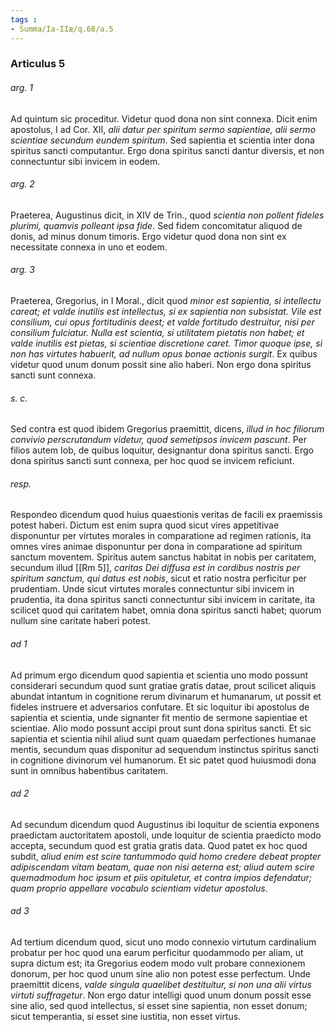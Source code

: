 ```yaml
---
tags : 
- Summa/Ia-IIæ/q.68/a.5
---
```


### Articulus 5

###### arg. 1
Ad quintum sic proceditur. Videtur quod dona non sint connexa. Dicit enim apostolus, I ad Cor. XII, *alii datur per spiritum sermo sapientiae, alii sermo scientiae secundum eundem spiritum*. Sed sapientia et scientia inter dona spiritus sancti computantur. Ergo dona spiritus sancti dantur diversis, et non connectuntur sibi invicem in eodem.

###### arg. 2
Praeterea, Augustinus dicit, in XIV de Trin., quod *scientia non pollent fideles plurimi, quamvis polleant ipsa fide*. Sed fidem concomitatur aliquod de donis, ad minus donum timoris. Ergo videtur quod dona non sint ex necessitate connexa in uno et eodem.

###### arg. 3
Praeterea, Gregorius, in I Moral., dicit quod *minor est sapientia, si intellectu careat; et valde inutilis est intellectus, si ex sapientia non subsistat. Vile est consilium, cui opus fortitudinis deest; et valde fortitudo destruitur, nisi per consilium fulciatur. Nulla est scientia, si utilitatem pietatis non habet; et valde inutilis est pietas, si scientiae discretione caret. Timor quoque ipse, si non has virtutes habuerit, ad nullum opus bonae actionis surgit*. Ex quibus videtur quod unum donum possit sine alio haberi. Non ergo dona spiritus sancti sunt connexa.

###### s. c.
Sed contra est quod ibidem Gregorius praemittit, dicens, *illud in hoc filiorum convivio perscrutandum videtur, quod semetipsos invicem pascunt*. Per filios autem Iob, de quibus loquitur, designantur dona spiritus sancti. Ergo dona spiritus sancti sunt connexa, per hoc quod se invicem reficiunt.

###### resp.
Respondeo dicendum quod huius quaestionis veritas de facili ex praemissis potest haberi. Dictum est enim supra quod sicut vires appetitivae disponuntur per virtutes morales in comparatione ad regimen rationis, ita omnes vires animae disponuntur per dona in comparatione ad spiritum sanctum moventem. Spiritus autem sanctus habitat in nobis per caritatem, secundum illud [[Rm 5]], *caritas Dei diffusa est in cordibus nostris per spiritum sanctum, qui datus est nobis*, sicut et ratio nostra perficitur per prudentiam. Unde sicut virtutes morales connectuntur sibi invicem in prudentia, ita dona spiritus sancti connectuntur sibi invicem in caritate, ita scilicet quod qui caritatem habet, omnia dona spiritus sancti habet; quorum nullum sine caritate haberi potest.

###### ad 1
Ad primum ergo dicendum quod sapientia et scientia uno modo possunt considerari secundum quod sunt gratiae gratis datae, prout scilicet aliquis abundat intantum in cognitione rerum divinarum et humanarum, ut possit et fideles instruere et adversarios confutare. Et sic loquitur ibi apostolus de sapientia et scientia, unde signanter fit mentio de sermone sapientiae et scientiae. Alio modo possunt accipi prout sunt dona spiritus sancti. Et sic sapientia et scientia nihil aliud sunt quam quaedam perfectiones humanae mentis, secundum quas disponitur ad sequendum instinctus spiritus sancti in cognitione divinorum vel humanorum. Et sic patet quod huiusmodi dona sunt in omnibus habentibus caritatem.

###### ad 2
Ad secundum dicendum quod Augustinus ibi loquitur de scientia exponens praedictam auctoritatem apostoli, unde loquitur de scientia praedicto modo accepta, secundum quod est gratia gratis data. Quod patet ex hoc quod subdit, *aliud enim est scire tantummodo quid homo credere debeat propter adipiscendam vitam beatam, quae non nisi aeterna est; aliud autem scire quemadmodum hoc ipsum et piis opituletur, et contra impios defendatur; quam proprio appellare vocabulo scientiam videtur apostolus*.

###### ad 3
Ad tertium dicendum quod, sicut uno modo connexio virtutum cardinalium probatur per hoc quod una earum perficitur quodammodo per aliam, ut supra dictum est; ita Gregorius eodem modo vult probare connexionem donorum, per hoc quod unum sine alio non potest esse perfectum. Unde praemittit dicens, *valde singula quaelibet destituitur, si non una alii virtus virtuti suffragetur*. Non ergo datur intelligi quod unum donum possit esse sine alio, sed quod intellectus, si esset sine sapientia, non esset donum; sicut temperantia, si esset sine iustitia, non esset virtus.

